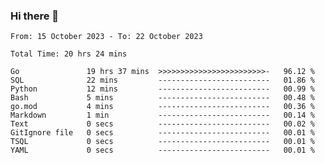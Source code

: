 ### Hi there 👋

<!--
**zhumeme/zhumeme** is a ✨ _special_ ✨ repository because its `README.md` (this file) appears on your GitHub profile.

Here are some ideas to get you started:

- 🔭 I’m currently working on ...
- 🌱 I’m currently learning ...
- 👯 I’m looking to collaborate on ...
- 🤔 I’m looking for help with ...
- 💬 Ask me about ...
- 📫 How to reach me: ...
- 😄 Pronouns: ...
- ⚡ Fun fact: ...
-->

<!--START_SECTION:waka-->

```all_time
From: 15 October 2023 - To: 22 October 2023

Total Time: 20 hrs 24 mins

Go               19 hrs 37 mins  >>>>>>>>>>>>>>>>>>>>>>>>-   96.12 %
SQL              22 mins         -------------------------   01.86 %
Python           12 mins         -------------------------   00.99 %
Bash             5 mins          -------------------------   00.48 %
go.mod           4 mins          -------------------------   00.36 %
Markdown         1 min           -------------------------   00.14 %
Text             0 secs          -------------------------   00.02 %
GitIgnore file   0 secs          -------------------------   00.01 %
TSQL             0 secs          -------------------------   00.01 %
YAML             0 secs          -------------------------   00.01 %
```

<!--END_SECTION:waka-->
